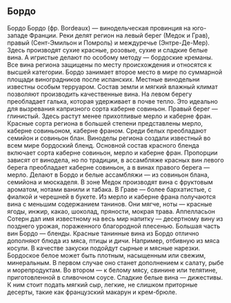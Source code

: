 ## Бордо 

Бордо
Бордо (фр. Bordeaux) — винодельческая провинция на юго-западе Франции. Реки делят регион на левый берег (Медок и Грав), правый (Сент-Эмильон и Помроль) и междуречье (Энтре-Де-Мер). Здесь производят сухие красные, розовые, сухие и сладкие белые вина. А игристые делают по особому методу — бордоские креманы. Все вина региона защищены по месту происхождения и относятся к высшей категории.
Бордо занимает второе место в мире по суммарной площади виноградников после испанских. Местные винодельни известны особым терруаром. Состав земли и мягкий влажный климат позволяют производить качественные вина. 
На левом берегу преобладает галька, которая удерживает в почве тепло. Это идеально для вызревания капризного сорта каберне совиньон. Правый берег — глинистый. Здесь растут менее прихотливые мерло и каберне фран.
Красные сорта региона в большей степени представлены мерло, каберне совиньоном, каберне франом. Среди белых преобладают семийон и совиньон блан.
Виноделы региона создали известный во всем мире бордоский бленд. Основной состав красного бленда включает сорта каберне совиньон, мерло и каберне фран. Пропорции зависят от винодела, но по традиции, в ассамбляже красных вин левого берега преобладает каберне совиньон, а в винах правого берега — мерло.
Делают в Бордо и белые ассамбляжи — из совиньон блана, семийона и мюскаделя.
В зоне Медок производят вина с фруктовым ароматом, нотами ванили и табака. В Граве — более бархатистые, с фиалкой и черешней в букете. 
Из мерло и каберне франа получаются вина с меньшим содержанием танинов. Они мягче, ноты — красные ягоды, инжир, какао, шоколад, пряности, мокрая трава.
Аппелласьон Сотерн дал имя известному на весь мир напитку — десертному вину из позднего урожая, пораженного благородной плесенью. 
Большая часть вин Бордо — бленды.
Красные танинные вина из Бордо отлично дополняют блюда из мяса, птицы и дичи. Например, отбивную из мяса косули. В качестве закуски подойдут сырные и мясные нарезки. 
Бордоское белое может быть плотным, насыщенным или свежим, минеральным. В первом случае оно станет дополнением к салату, рыбе и морепродуктам. Во втором — к белому мясу, свинине или телятине, приготовленной в сливочном соусе. 
Сладкие белые вина — дижестивы. К ним стоит подать мягкий сыр, легкие, не слишком приторные десерты, такие как французский макарун и крем-брюле.
